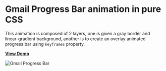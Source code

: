 # Gmail Progress Bar animation in pure CSS

This animation is composed of 2 layers, one is given a gray border and linear-gradient background, another is to create an overlay animated progress bar using `keyframes` property.

[**View Demo**](https://pamcy.github.io/50Websites/08-gmail-loading)

![Gmail Progress Bar](http://pamcy.net/assets/img/code-work/08-gmail-loading.gif)